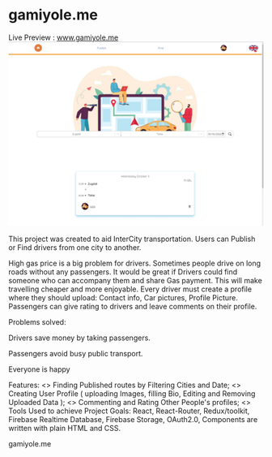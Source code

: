 # gamiyole.me

 Live Preview :  www.gamiyole.me
![Alt text](/public/Screenshot_7.jpg?raw=true "Preview ")


This project was created to aid InterCity transportation. Users can Publish or Find drivers from one city to another.

High gas price is a big problem for drivers. Sometimes people drive on long roads without any passengers. It would be great if Drivers could find someone who can accompany them and share Gas payment. This will make travelling cheaper and more enjoyable. Every driver must create a profile where they should upload: Contact info, Car pictures, Profile Picture. Passengers can give rating to drivers and leave comments on their profile.

Problems solved:

Drivers save money by taking passengers.

Passengers avoid busy public transport.

Everyone is happy

Features: 
<> Finding Published routes by Filtering Cities and Date;
<> Creating User Profile ( uploading Images, filling Bio, Editing and Removing Uploaded Data );
<> Commenting and Rating Other People's profiles; 
<>  
Tools Used to achieve Project Goals: React, React-Router, Redux/toolkit, Firebase Realtime Database, Firebase Storage, OAuth2.0, Components are written with plain HTML and CSS. 

gamiyole.me
